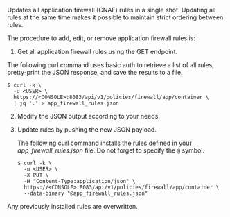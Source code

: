 Updates all application firewall (CNAF) rules in a single shot.
Updating all rules at the same time makes it possible to maintain strict ordering between rules.

The procedure to add, edit, or remove application firewall rules is:

1. Get all application firewall rules using the GET endpoint.

  The following curl command uses basic auth to retrieve a list of all rules, pretty-print the JSON response, and save the results to a file.

   ```
   $ curl -k \
     -u <USER> \
     https://<CONSOLE>:8083/api/v1/policies/firewall/app/container \
     | jq '.' > app_firewall_rules.json
   ```

2. Modify the JSON output according to your needs.

3. Update rules by pushing the new JSON payload.

   The following curl command installs the rules defined in your *app_firewall_rules.json* file.
   Do not forget to specify the `@` symbol.

   ```
   $ curl -k \
     -u <USER> \
     -X PUT \
     -H "Content-Type:application/json" \
     https://<CONSOLE>:8083/api/v1/policies/firewall/app/container \
     --data-binary "@app_firewall_rules.json"
   ```

Any previously installed rules are overwritten.
